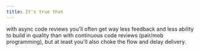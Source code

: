 ```yaml
---
title: It's true that
---
```


with async code reviews you'll often get way less feedback and less ability to build in quality than with continuous code reviews (pair/mob programming), but at least you'll also choke the flow and delay delivery.
